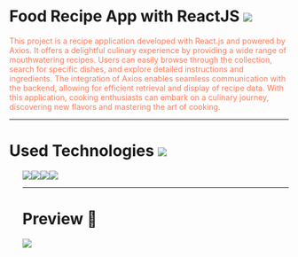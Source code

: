 <h1>
 Food Recipe App with ReactJS <img src="https://icons.iconarchive.com/icons/aha-soft/desktop-buffet/256/Steak-icon.png">
</h1>
<p style="color: #FF7A59">
This project is a recipe application developed with React.js and powered by Axios. It offers a delightful culinary experience by providing a wide range of mouthwatering recipes. Users can easily browse through the collection, search for specific dishes, and explore detailed instructions and ingredients. The integration of Axios enables seamless communication with the backend, allowing for efficient retrieval and display of recipe data. With this application, cooking enthusiasts can embark on a culinary journey, discovering new flavors and mastering the art of cooking.
<p>
<hr>
<h1>Used Technologies <img src="https://www.shareicon.net/data/32x32/2015/11/13/671566_tools_512x512.png"></h1>
<ul>
<img src="https://www.shareicon.net/data/64x64/2015/08/03/79381_html_512x512.png"><img src="https://www.shareicon.net/data/64x64/2015/08/31/93779_css3_512x512.png"><img src="https://www.shareicon.net/data/64x64/2016/12/19/863723_code_512x512.png"><img src="https://www.shareicon.net/data/64x64/2016/07/10/119874_apps_512x512.png">

<hr>
<h1>
 Preview 🎥
</h1>

<img src="preview.gif">
